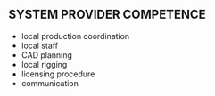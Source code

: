 ## SYSTEM PROVIDER COMPETENCE

+ local production coordination
+ local staff
+ CAD planning
+ local rigging
+ licensing procedure
+ communication